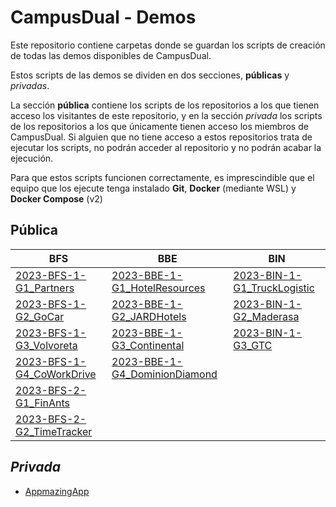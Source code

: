 # CampusDual - Demos
Este repositorio contiene carpetas donde se guardan los scripts de creación de todas las demos disponibles de CampusDual.

Estos scripts de las demos se dividen en dos secciones, **públicas** y *privadas*.

La sección **pública** contiene los scripts de los repositorios a los que tienen acceso los visitantes de este repositorio, y en la sección *privada* los scripts de los repositorios a los que únicamente tienen acceso los miembros de CampusDual. Si alguien que no tiene acceso a estos repositorios trata de ejecutar los scripts, no podrán acceder al repositorio y no podrán acabar la ejecución.

Para que estos scripts funcionen correctamente, es imprescindible que el equipo que los ejecute tenga instalado **Git**, **Docker** (mediante WSL) y **Docker Compose** (v2)

## Pública

| BFS | BBE                                                                  | BIN |
|-----|----------------------------------------------------------------------|-----|
| [2023-BFS-1-G1_Partners](./public/2023-BFS-1-G1_Partners) | [2023-BBE-1-G1_HotelResources](./public/2023-BBE-1-G1_HotelResources) | [2023-BIN-1-G1_TruckLogistic](./public/2023-BIN-1-G1_TruckLogistic) |
| [2023-BFS-1-G2_GoCar](./public/2023-BFS-1-G2_GoCar) | [2023-BBE-1-G2_JARDHotels](./public/2023-BBE-1-G2_JARDHotels)        | [2023-BIN-1-G2_Maderasa](./public/2023-BIN-1-G2_Maderasa) |
| [2023-BFS-1-G3_Volvoreta](./public/2023-BFS-1-G3_Volvoreta) | [2023-BBE-1-G3_Continental](./public/2023-BBE-1-G3_Continental)      | [2023-BIN-1-G3_GTC](./public/2023-BIN-1-G3_GTC) |
| [2023-BFS-1-G4_CoWorkDrive](./public/2023-BFS-1-G4_CoWorkDrive) | [2023-BBE-1-G4_DominionDiamond](./public/2023-BBE-1-G4_DominionDiamond) |     |
| [2023-BFS-2-G1_FinAnts](./public/2023-BFS-2-G1_FinAnts) |     |     |
| [2023-BFS-2-G2_TimeTracker](./public/2023-BFS-2-G2_TimeTracker) |     |     |

## *Privada*
* [AppmazingApp](./private/appmazing-app)
